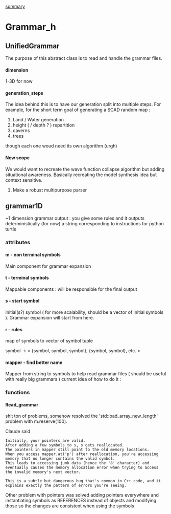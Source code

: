 [summary](main_doc.md)
# Grammar_h

## UnifiedGrammar

The purpose of this abstract class is to read and handle the grammar files.

#### dimension
1-3D for now 

#### generation_steps
The idea behind this is to have our generation split into multiple steps. For example, for the short term goal of generating a SCAD random map : 
 1. Land / Water generation
 2. height ( / depth ? ) repartition
 3. caverns 
 4. trees

though each one woud need its own algorithm (urgh)


#### New scope
We would want to recreate the wave function collapse algorithm but adding situational awareness. Basically recreating the model synthesis idea but context sensitive.
 1. Make a robust multipurpose parser 



## grammar1D
~1 dimension grammar output : you give some rules and it outputs deterministically (for now) a string corresponding to instructions for python turtle



### attributes

#### m - non terminal symbols
Main component for grammar expansion

#### t - terminal symbols
Mappable components :
will be responsible for the final output

#### s - start symbol
Initial(s?) symbol ( for more scalability, should be a vector of initial symbols ).
Grammar expansion will start from here.

#### r - rules 
map of symbols to vector of symbol tuple

symbol -> < {symbol, symbol, symbol}, {symbol, symbol}, etc. >

#### mapper - find better name
Mapper from string to symbols to help read grammar files ( should be useful with really big grammars )
current idea of how to do it :

### functions

#### Read_grammar

shit ton of problems, somehow resolved the 'std::bad_array_new_length' problem with m.reserve(100).

Claude said 
```
Initially, your pointers are valid.
After adding a few symbols to s, s gets reallocated.
The pointers in mapper still point to the old memory locations.
When you access mapper.at('p') after reallocation, you're accessing memory that no longer contains the valid symbol.
This leads to accessing junk data (hence the 'á' character) and eventually causes the memory allocation error when trying to access the invalid memory's next vector.

This is a subtle but dangerous bug that's common in C++ code, and it explains exactly the pattern of errors you're seeing.
```


Other problem with pointers was solved adding pointers everywhere and instantiating symbols as REFERENCES instead of objects and modifying those so the changes are consistent when using the symbols
